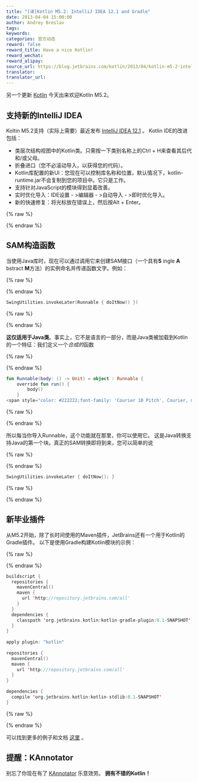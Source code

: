 ```yaml
---
title: "[译]Kotlin M5.2: IntelliJ IDEA 12.1 and Gradle"
date: 2013-04-04 15:00:00
author: Andrey Breslav
tags:
keywords:
categories: 官方动态
reward: false
reward_title: Have a nice Kotlin!
reward_wechat:
reward_alipay:
source_url: https://blog.jetbrains.com/kotlin/2013/04/kotlin-m5-2-intellij-idea-12-1-and-gradle/
translator:
translator_url:
---
```


另一个更新 [Kotlin](http://kotlin.jetbrains.org/) 今天出来欢迎Kotlin M5.2。 <span id =“more-1038”> </span>
## 支持新的IntelliJ IDEA

Koltin M5.2支持（实际上需要）最近发布 [IntelliJ IDEA 12.1](http://www.jetbrains.com/idea/download/index.html) 。
Kotlin IDE的改进包括：

* 类层次结构视图中的Kotlin类。只需按一下类别名称上的Ctrl + H来查看其后代和/或父母。
* 折叠进口（您不必滚动导入，以获得您的代码）。
* Kotlin库配置的新UI：您现在可以控制库名称和位置，默认情况下，kotlin-runtime.jar不会复制到您的项目中。它只是工作。
* 支持针对JavaScript的模块得到显着改善。
* 实时优化导入：IDE设置 - >编辑器 - >自动导入 - >即时优化导入。
* 新的快速修复：将光标放在错误上，然后按Alt + Enter。


{% raw %}
<p><a name="SAM-constructors"></a></p>
{% endraw %}

## SAM构造函数

当使用Java库时，现在可以通过调用它来创建SAM接口（一个具有**S** ingle **A** bstract **M**方法）的实例命名并传递函数文字。例如：

{% raw %}
<p></p>
{% endraw %}

```kotlin
SwingUtilities.invokeLater(Runnable { doItNow() })
```

{% raw %}
<p></p>
{% endraw %}

**这仅适用于Java类**。事实上，它不是语言的一部分，而是Java类被加载到Kotlin的一个特征：我们定义一个*合成的*函数

{% raw %}
<p></p>
{% endraw %}

```kotlin
fun Runnable(body: () -> Unit) = object : Runnable {
    override fun run() {
        body()
    }
<span style="color: #222222;font-family: 'Courier 10 Pitch', Courier, monospace;line-height: 21px">}</span>
```

{% raw %}
<p></p>
{% endraw %}

所以每当你导入Runnable，这个功能就在那里，你可以使用它。
这是Java转换支持Java的第一个块。真正的SAM转换即将到来，您可以简单的说

{% raw %}
<p></p>
{% endraw %}

```kotlin
SwingUtilities.invokeLater { doItNow(); }
```

{% raw %}
<p></p>
{% endraw %}

## 新毕业插件

从M5.2开始，除了长时间使用的Maven插件，JetBrains还有一个用于Kotlin的Gradle插件。
以下是使用Gradle构建Kotlin模块的示例：

{% raw %}
<p></p>
{% endraw %}

```kotlin
buildscript {
  repositories {
    mavenCentral()
    maven {
      url 'http://repository.jetbrains.com/all'
    }
  }
  dependencies {
    classpath 'org.jetbrains.kotlin:kotlin-gradle-plugin:0.1-SNAPSHOT'
  }
}
 
apply plugin: "kotlin"
 
repositories {
  mavenCentral()
  maven {
    url 'http://repository.jetbrains.com/all'
  }
}
 
dependencies {
  compile 'org.jetbrains.kotlin:kotlin-stdlib:0.1-SNAPSHOT'
}
```

{% raw %}
<p></p>
{% endraw %}

可以找到更多的例子和文档 [这里](http://confluence.jetbrains.com/display/Kotlin/Kotlin+Build+Tools#KotlinBuildTools-Gradle) 。
## 提醒：KAnnotator

别忘了你现在有了 [KAnnotator](http://blog.jetbrains.com/kotlin/2013/03/kannotator-0-1-is-out/) 乐意效劳。
**拥有不错的Kotlin！**
